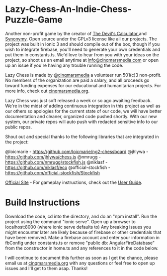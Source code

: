 # Lazy-Chess-An-Indie-Chess-Puzzle-Game

Another non-profit game by the creator of <a href="https://www.cinqmarsmedia.com/devilscalculator/">The Devil's Calculator </a> and <a href="https://www.cinqmarsmedia.com/synonymy/">Synonymy</a>. Open source under the GPLv3 license like all our projects. The project was built in Ionic 3 and should compile out of the box, though if you wish to integrate firebase, you'll need to generate your own credentials and put them in constants.ts. We'd love to hear from you with your ideas on the project, so shoot us an email anytime at <a HREF="mailto:info@cinqmarsmedia.com">info@cinqmarsmedia.com</a> or open up an issue if you're having any trouble running the code.<br>

Lazy Chess is made by <a href="https://github.com/cinqmarsmedia">@cinqmarsmedia</a> a volunteer run 501(c)3 non-profit. No members of the organization are paid a salary, and all proceeds go toward funding expenses for our educational and humanitarian projects. For more info, check out <a href="https://cinqmarsmedia.com">cinqmarsmedia.org</a>.

Lazy Chess was just soft released a week or so ago awaiting feedback. We're in the midst of adding continuous integration in this project as well as our others so apologies for the current state of our code, we will have better documentation and cleaner, organized code pushed shortly. With our new system, our private repos will auto push with redacted sensitive info to our public repos. 

Shout out and special thanks to the following libraries that are integrated in the project: 

@loicmarie - https://github.com/loicmarie/ng2-chessboard
@jhlywa - https://github.com/jhlywa/chess.js
@nmrugg - https://github.com/nmrugg/stockfish.js
@niklasf - https://github.com/niklasf/eco
@official-stockfish - https://github.com/official-stockfish/Stockfish

<a href="https://www.cinqmarsmedia.com/lazychess/">Official Site</a> - For gameplay instructions, check out the <a href="https://www.cinqmarsmedia.com/lazychess/guide/">User Guide</a>.

# Build Instructions
Download the code, cd into the directory, and do an "npm install". 
Run the project using the command "ionic serve".
Open up a browser to localhost:8000 (where ionic serve defaults to)
Any breaking issues you might encounter later are likely because of firebase or other credentials that have been removed. Make a firebase account and enter your information in fbConfig under constants.ts or remove "public db: AngularFireDatabase" from the constructor in home.ts and any references to it in the code below. 


I will continue to document this further as soon as I get the chance, please email us at <a href="https://cinqmarsmedia.com">cinqmarsmedia.org</a> with any questions or feel free to open up issues and I'll get to them asap. Thanks!
